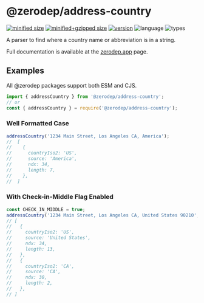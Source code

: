 # @zerodep/address-country

[![minified size](https://img.shields.io/bundlephobia/min/@zerodep/address-country?style=flat-square&color=blue)](https://bundlephobia.com/package/@zerodep/address-country)
[![minified+gzipped size](https://img.shields.io/bundlephobia/minzip/@zerodep/address-country?style=flat-square&color=blue)](https://bundlephobia.com/package/@zerodep/address-country)
[![version](https://img.shields.io/npm/v/@zerodep/address-country?style=flat-square&color=blue)](https://www.npmjs.com/package/@zerodep/address-country)
![language](https://img.shields.io/badge/typescript-100%25-blue?style=flat-square)
![types](https://img.shields.io/badge/types-included-blue?style=flat-square)

A parser to find where a country name or abbreviation is in a string.

Full documentation is available at the [zerodep.app](http://zerodep.app/address/country) page.

## Examples

All @zerodep packages support both ESM and CJS.

```javascript
import { addressCountry } from '@zerodep/address-country';
// or
const { addressCountry } = require('@zerodep/address-country');
```

### Well Formatted Case

```javascript
addressCountry('1234 Main Street, Los Angeles CA, America');
//  [
//    {
//      countryIso2: 'US',
//      source: 'America',
//      ndx: 34,
//      length: 7,
//    },
//  ]
```

### With Check-in-Middle Flag Enabled

```javascript
const CHECK_IN_MIDDLE = true;
addressCountry('1234 Main Street, Los Angeles CA, United States 90210', CHECK_IN_MIDDLE);
// [
//   {
//     countryIso2: 'US',
//     source: 'United States',
//     ndx: 34,
//     length: 13,
//   },
//   {
//     countryIso2: 'CA',
//     source: 'CA',
//     ndx: 30,
//     length: 2,
//   },
// ]
```
